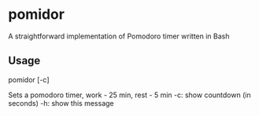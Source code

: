 # pomidor

A straightforward implementation of Pomodoro timer written in Bash

## Usage

pomidor [-c]

Sets a pomodoro timer, work - 25 min, rest - 5 min
      -c: show countdown (in seconds)
      -h: show this message
